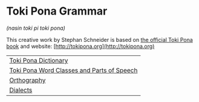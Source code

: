 # Toki Pona Grammar
*(nasin toki pi toki pona)*

This creative work by Stephan Schneider is based on [the official Toki Pona book](http://www.amazon.com/gp/product/0978292308) and website: [http://tokipona.org](http://tokipona.org)

| |
|:-|
| [Toki Pona Dictionary](ale-pi-nimi-mute.md) |
| [Toki Pona Word Classes and Parts of Speech](nimi.md) |
| [Orthography](nasin-sitelen.md) |
| [Dialects](toki-sin.md) |

